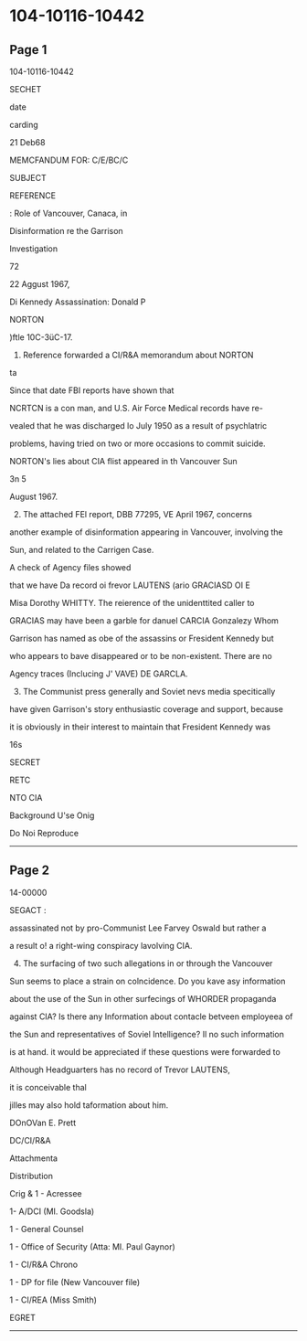 # 104-10116-10442

## Page 1

104-10116-10442

SECHET

date

carding

21 Deb68

MEMCFANDUM FOR: C/E/BC/C

SUBJECT

REFERENCE

: Role of Vancouver, Canaca, in

Disinformation re the Garrison

Investigation

72

22 Aggust 1967,

Di Kennedy Assassination: Donald P

NORTON

)ftle 10C-3üC-17.

1. Reference forwarded a CI/R&A memorandum about NORTON

ta

Since that date FBI reports have shown that

NCRTCN is a con man, and U.S. Air Force Medical records have re-

vealed that he was discharged lo July 1950 as a result of psychlatric

problems, having tried on two or more occasions to commit suicide.

NORTON's lies about CIA flist appeared in th Vancouver Sun

3n 5

August 1967.

2. The attached FEl report, DBB 77295, VE April 1967, concerns

another example of disinformation appearing in Vancouver, involving the

Sun, and related to the Carrigen Case.

A check of Agency files showed

that we have Da record oi frevor LAUTENS (ario GRACIASD OI E

Misa Dorothy WHITTY. The reierence of the unidenttited caller to

GRACIAS may have been a garble for danuel CARCIA Gonzalezy Whom

Garrison has named as obe of the assassins or Fresident Kennedy but

who appears to bave disappeared or to be non-existent. There are no

Agency traces (Inclucing J' VAVE) DE GARCLA.

3. The Communist press generally and Soviet nevs media specitically

have given Garrison's story enthusiastic coverage and support, because

it is obviously in their interest to maintain that Fresident Kennedy was

16s

SECRET

RETC

NTO CIA

Background U'se Onig

Do Noi Reproduce

---

## Page 2

14-00000

SEGACT :

assassinated not by pro-Communist Lee Farvey Oswald but rather a

a result o! a right-wing conspiracy lavolving CIA.

4. The surfacing of two such allegations in or through the Vancouver

Sun seems to place a strain on colncidence. Do you kave asy information

about the use of the Sun in other surfecings of WHORDER propaganda

against CIA? Is there any Information about contacle betveen employeea of

the Sun and representatives of Soviel Intelligence? Il no such information

is at hand. it would be appreciated if these questions were forwarded to

Although Headguarters has no record of Trevor LAUTENS,

it is conceivable thal

jilles may also hold taformation about him.

DOnOVan E. Prett

DC/CI/R&A

Attachmenta

Distribution

Crig & 1 - Acressee

1- A/DCI (MI. Goodsla)

1 - General Counsel

1 - Office of Security (Atta: MI. Paul Gaynor)

1 - CI/R&A Chrono

1 - DP for file (New Vancouver file)

1 - CI/REA (Miss Smith)

EGRET

---

